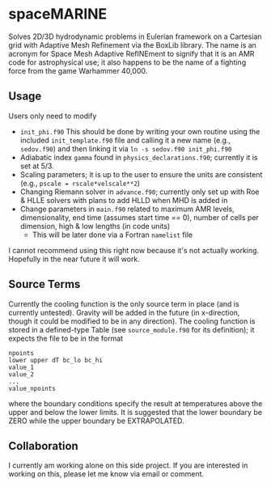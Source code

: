 spaceMARINE
===========

Solves 2D/3D hydrodynamic problems in Eulerian framework on a Cartesian grid with Adaptive Mesh Refinement via the BoxLib library. The name is an acronym for Space Mesh Adaptive RefINEment to signify that it is an AMR code for astrophysical use; it also happens to be the name of a fighting force from the game Warhammer 40,000.

Usage
-----

Users only need to modify
 - `init_phi.f90` This should be done by writing your own routine using the included `init_template.f90` file and calling it a new name (e.g., `sedov.f90`) and then linking it via `ln -s sedov.f90 init_phi.f90`
 - Adiabatic index `gamma` found in `physics_declarations.f90`; currently it is set at 5/3.
 - Scaling parameters; it is up to the user to ensure the units are consistent (e.g., `pscale = rscale*velscale**2`)
 - Changing Riemann solver in `advance.f90`; currently only set up with Roe & HLLE solvers with plans to add HLLD when MHD is added in
 - Change parameters in `main.f90` related to maximum AMR levels, dimensionality, end time (assumes start time ==  0), number of cells per dimension, high & low lengths (in code units)
   - This will be later done via a Fortran `namelist` file

I cannot recommend using this right now because it's not actually working. Hopefully in the near future it will work.

Source Terms
------------

Currently the cooling function is the only source term in place (and is currently untested). Gravity will be added in the future (in x-direction, though it could be modified to be in any direction). The cooling function is stored in a defined-type Table (see `source_module.f90` for its definition); it expects the file to be in the format

    npoints
    lower upper dT bc_lo bc_hi
    value_1
    value_2
    ...
    value_npoints
where the boundary conditions specify the result at temperatures above the upper and below the lower limits. It is suggested that the lower boundary be ZERO while the upper boundary be EXTRAPOLATED.

Collaboration
-------------

I currently am working alone on this side project. If you are interested in working on this, please let me know via email or comment.
